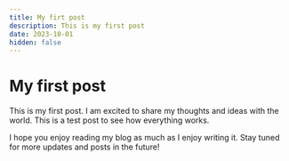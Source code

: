 ```yaml
---
title: My firt post
description: This is my first post
date: 2023-10-01
hidden: false
---
```


# My first post

This is my first post. I am excited to share my thoughts and ideas with the world. This is a test post to see how everything works.

I hope you enjoy reading my blog as much as I enjoy writing it. Stay tuned for more updates and posts in the future!

